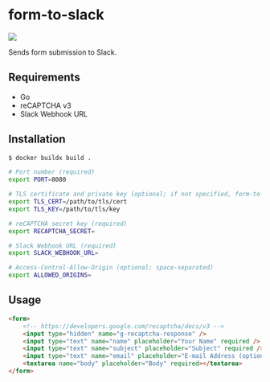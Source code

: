 form-to-slack
=============

[![][workflow-badge]][workflow-link]

Sends form submission to Slack.

## Requirements

- Go
- reCAPTCHA v3
- Slack Webhook URL

## Installation

```sh
$ docker buildx build .
```

```sh
# Port number (required)
export PORT=8080

# TLS certificate and private key (optional; if not specified, form-to-slack is served over HTTP)
export TLS_CERT=/path/to/tls/cert
export TLS_KEY=/path/to/tls/key

# reCAPTCHA secret key (required)
export RECAPTCHA_SECRET=

# Slack Webhook URL (required)
export SLACK_WEBHOOK_URL=

# Access-Control-Allow-Origin (optional; space-separated)
export ALLOWED_ORIGINS=
```

## Usage

```html
<form>
    <!-- https://developers.google.com/recaptcha/docs/v3 -->
    <input type="hidden" name="g-recaptcha-response" />
    <input type="text" name="name" placeholder="Your Name" required />
    <input type="text" name="subject" placeholder="Subject" required />
    <input type="text" name="email" placeholder="E-mail Address (optional)" />
    <textarea name="body" placeholder="Body" required></textarea>
</form>
```

[workflow-link]:    https://github.com/chitoku-k/form-to-slack/actions?query=branch:master
[workflow-badge]:   https://img.shields.io/github/workflow/status/chitoku-k/form-to-slack/CI%20Workflow/master.svg?style=flat-square
